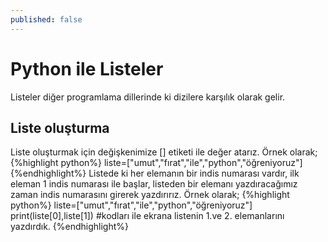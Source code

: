 ```yaml
---
published: false
---
```

# Python ile Listeler
Listeler diğer programlama dillerinde ki dizilere karşılık olarak gelir.
## Liste oluşturma
Liste oluşturmak için değişkenimize [] etiketi ile değer atarız. Örnek olarak;
{%highlight python%}
liste=["umut","fırat","ile","python","öğreniyoruz"]
{%endhighlight%}
Listede ki her elemanın bir indis numarası vardır, ilk eleman 1 indis numarası ile başlar, listeden bir elemanı yazdıracağımız zaman indis numarasını girerek yazdırırız. Örnek olarak;
{%highlight python%}
liste=["umut","fırat","ile","python","öğreniyoruz"]
print(liste[0],liste[1]) #kodları ile ekrana listenin 1.ve 2. elemanlarını yazdırdık.
{%endhighlight%}